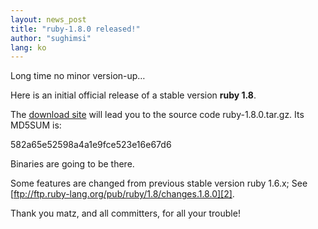 ```yaml
---
layout: news_post
title: "ruby-1.8.0 released!"
author: "sughimsi"
lang: ko
---
```


Long time no minor version-up…

Here is an initial official release of a stable version **ruby 1.8**.

The [download site][1] will lead you to the source code
ruby-1.8.0.tar.gz. Its MD5SUM is:

582a65e52598a4a1e9fce523e16e67d6

Binaries are going to be there.

Some features are changed from previous stable version ruby 1.6.x; See
[ftp://ftp.ruby-lang.org/pub/ruby/1.8/changes.1.8.0][2].

Thank you matz, and all committers, for all your trouble!



[1]: /download-1.8.0.rbx 
[2]: ftp://ftp.ruby-lang.org/pub/ruby/1.8/changes.1.8.0 
